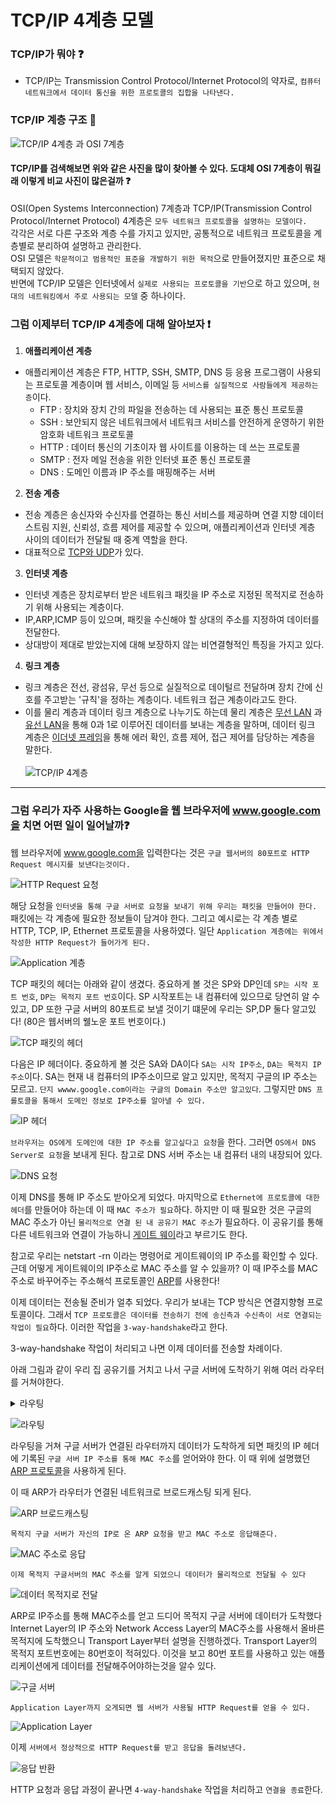 # TCP/IP 4계층 모델

### TCP/IP가 뭐야 ❓
- TCP/IP는 Transmission Control Protocol/Internet Protocol의 약자로, `컴퓨터 네트워크에서 데이터 통신을 위한 프로토콜의 집합을 나타낸다.`

### TCP/IP 계층 구조 🧬
![TCP/IP 4계층 과 OSI 7계층](https://blog.kakaocdn.net/dn/vQzYY/btsEu4B3gHM/T27Hg8IZA8AQYyPrnoQ1tk/img.png)<br>

#### TCP/IP를 검색해보면 위와 같은 사진을 많이 찾아볼 수 있다. 도대체 OSI 7계층이 뭐길래 이렇게 비교 사진이 많은걸까 ❓

OSI(Open Systems Interconnection) 7계층과 TCP/IP(Transmission Control Protocol/Internet Protocol) 4계층은 `모두 네트워크 프로토콜을 설명하는 모델이다.` <br>
각각은 서로 다른 구조와 계층 수를 가지고 있지만, 공통적으로 네트워크 프로토콜을 계층별로 분리하여 설명하고 관리한다.<br>
OSI 모델은 `학문적이고 범용적인 표준을 개발하기 위한 목적`으로 만들어졌지만 표준으로 채택되지 않았다. <br>
반면에 TCP/IP 모델은 인터넷에서 `실제로 사용되는 프로토콜을 기반`으로 하고 있으며, `현대의 네트워킹에서 주로 사용되는 모델` 중 하나이다.<br>

### 그럼 이제부터 TCP/IP 4계층에 대해 알아보자 ❗️
1. **애플리케이션 계층**
- 애플리케이션 계층은 FTP, HTTP, SSH, SMTP, DNS 등 응용 프로그램이 사용되는 프로토콜 계층이며 웹 서비스, 이메일 등 `서비스를 실질적으로 사람들에게 제공하는 층`이다.
    - FTP : 장치와 장치 간의 파일을 전송하는 데 사용되는 표준 통신 프로토콜
    - SSH : 보안되지 않은 네트워크에서 네트워크 서비스를 안전하게 운영하기 위한 암호화 네트워크 프로토콜
    - HTTP : 데이터 통신의 기초이자 웹 사이트를 이용하는 데 쓰는 프로토콜
    - SMTP : 전자 메일 전송을 위한 인터넷 표준 통신 프로토콜
    - DNS : 도메인 이름과 IP 주소를 매핑해주는 서버
2. **전송 계층**
- 전송 계층은 송신자와 수신자를 연결하는 통신 서비스를 제공하며 연결 지향 데이터 스트림 지원, 신뢰성, 흐름 제어를 제공할 수 있으며, 애플리케이션과 인터넷 계층 사이의 데이터가 전달될 때 중계 역할을 한다.
- 대표적으로 [TCP와 UDP](https://github.com/imkh817/cs-stduy/blob/master/src/main/resources/templates/%EB%84%A4%ED%8A%B8%EC%9B%8C%ED%81%AC/TCP,IP%204계층%20모델/TCP와%20UDP.md)가 있다.
3. **인터넷 계층**
- 인터넷 계층은 장치로부터 받은 네트워크 패킷을 IP 주소로 지정된 목적지로 전송하기 위해 사용되는 계층이다.
- IP,ARP,ICMP 등이 있으며, 패킷을 수신해야 할 상대의 주소를 지정하여 데이터를 전달한다.
- 상대방이 제대로 받았는지에 대해 보장하지 않는 비연결형적인 특징을 가지고 있다.
4. **링크 계층**
- 링크 계층은 전선, 광섬유, 무선 등으로 실질적으로 데이털르 전달하며 장치 간에 신호를 주고받는 '규칙'을 정하는 계층이다. 네트워크 접근 계층이라고도 한다.
- 이를 물리 계층과 데이터 링크 계층으로 나누기도 하는데 물리 계층은 [무선 LAN](https://github.com/imkh817/cs-stduy/blob/master/src/main/resources/templates/%EB%84%A4%ED%8A%B8%EC%9B%8C%ED%81%AC/TCP,IP%204계층%20모델/무선%20LAN.md) 과 [유선 LAN](https://github.com/imkh817/cs-stduy/blob/master/src/main/resources/templates/%EB%84%A4%ED%8A%B8%EC%9B%8C%ED%81%AC/TCP,IP%204계층%20모델/유선%20LAN.md)을 통해 0과 1로 이루어진 데이터를 보내는 계층을 말하며, 데이터 링크 계층은 [이더넷 프레임](https://github.com/imkh817/cs-stduy/blob/master/src/main/resources/templates/%EB%84%A4%ED%8A%B8%EC%9B%8C%ED%81%AC/TCP,IP%204계층%20모델/이더넷%20프레임.md)을 통해 에러 확인, 흐름 제어, 접근 제어를 담당하는 계층을 말한다.
<br><br> ![TCP/IP 4계층](https://blog.kakaocdn.net/dn/dXnWPA/btsEu8dOLoG/XEzHlzueGKydxXawLw6nz0/img.png)
***
### 그럼 우리가 자주 사용하는 Google을 웹 브라우저에 www.google.com을 치면 어떤 일이 일어날까❓

웹 브라우저에 www.google.com을 입력한다는 것은 `구글 웹서버의 80포트로 HTTP Request 메시지를 보낸다는것이다.`

![HTTP Request 요청](https://blog.kakaocdn.net/dn/cSH9WX/btsEqxS31sR/iil6a2UtPR4WAyksP54l41/img.png)

해당 요청을 `인터넷을 통해 구글 서버로 요청을 보내기 위해 우리는 패킷을 만들어야 한다.`
패킷에는 각 계층에 필요한 정보들이 담겨야 한다.
그리고 예시로는 각 계층 별로 HTTP, TCP, IP, Ethernet 프로토콜을 사용하였다.
일단 `Application 계층에는 위에서 작성한 HTTP Request가 들어가게 된다.`

![Application 계층](https://blog.kakaocdn.net/dn/bSlgD7/btsEpooItKj/sB28FWds8Jcxr9tIFED0rK/img.png)

TCP 패킷의 헤더는 아래와 같이 생겼다. 중요하게 볼 것은 SP와 DP인데 `SP는 시작 포트 번호`, `DP는 목적지 포트 번호`이다.
SP 시작포트는 내 컴퓨터에 있으므로 당연히 알 수 있고, DP 또한 구글 서버의 80포트로 보낼 것이기 떄문에 우리는 SP,DP 둘다 알고있다! (80은 웹서버의 웰노운 포트 번호이다.)

![TCP 패킷의 헤더](https://blog.kakaocdn.net/dn/bbzsIc/btsEpqtlZ6U/S8oYuhOxekKgPAH5SWgx30/img.png)

다음은 IP 헤더이다. 중요하게 볼 것은 SA와 DA이다 `SA는 시작 IP주소`, `DA는 목적지 IP주소`이다.
SA는 현재 내 컴퓨터의 IP주소이므로 알고 있지만, 목적지 구글의 IP 주소는 모르고. `단지 wwww.google.com이라는 구글의 Domain 주소만 알고있다`.
그렇지만 `DNS 프롤토콜을 통해서 도메인 정보로 IP주소를 알아낼 수 있다.`

![IP 헤더](https://blog.kakaocdn.net/dn/Kagxb/btsEuPMovl5/aRQ0J7msVyPQs3dwlOxdx1/img.png)

`브라우저는 OS에게 도메인에 대한 IP 주소를 알고싶다고 요청`을 한다.
그러면 `OS에서 DNS Server로 요청`을 보내게 된다.
참고로 DNS 서버 주소는 내 컴퓨터 내의 내장되어 있다.

![DNS 요청](https://blog.kakaocdn.net/dn/b5w3ys/btsExH09fp4/kkhjkVKgYM3u4vLhTK8AWK/img.png)

이제 DNS를 통해 IP 주소도 받아오게 되었다.
마지막으로 `Ethernet에 프로토콜에 대한 헤더`를 만들어야 하는데 이 때 `MAC 주소가 필요`하다.
하지만 이 때 필요한 것은 구글의 MAC 주소가 아닌 `물리적으로 연결 된 내 공유기 MAC 주소`가 필요하다.
이 공유기를 통해 다른 네트워크와 연결이 가능하니 [게이트 웨이](https://github.com/imkh817/cs-stduy/blob/master/src/main/resources/templates/%EB%84%A4%ED%8A%B8%EC%9B%8C%ED%81%AC/%EB%84%A4%ED%8A%B8%EC%9B%8C%ED%81%AC%20%EA%B8%B0%EC%B4%88/%EA%B2%8C%EC%9D%B4%ED%8A%B8%EC%9B%A8%EC%9D%B4.md)라고 부르기도 한다.

참고로 우리는 netstart -rn 이라는 명령어로 게이트웨이의 IP 주소를 확인할 수 있다.
근데 어떻게 게이트웨이의 IP주소로 MAC 주소를 알 수 있을까?
이 때 IP주소를 MAC 주소로 바꾸어주는 주소해석 프로토콜인 [ARP]()를 사용한다!

이제 데이터는 전송될 준비가 얼추 되었다.
우리가 보내는 TCP 방식은 연결지향형 프로토콜이다.
그래서 `TCP 프로토콜은 데이터를 전송하기 전에 송신측과 수신측이 서로 연결되는 작업이 필요`하다.
이러한 작업을 `3-way-handshake`라고 한다.

3-way-handshake 작업이 처리되고 나면 이제 데이터를 전송할 차례이다.

아래 그림과 같이 우리 집 공유기를 거치고 나서 구글 서버에 도착하기 위해 여러 라우터를 거쳐야한다.
<details>
  <summary>라우팅</summary>
라우터가 목적지 경로를 찾아나가는 과정은 라우팅 이라고 한다
</details>

![라우팅](https://blog.kakaocdn.net/dn/bnayVS/btsEoMJIm5I/8jWC5G4Lr1btGpAU1lNHpK/img.png)

라우팅을 거쳐 구글 서버가 연결된 라우터까지 데이터가 도착하게 되면 패킷의 IP 헤더에 기록된
`구글 서버 IP 주소를 통해 MAC 주소`를 얻어와야 한다. 이 때 위에 설명했던 [ARP 프로토콜]()을 사용하게 된다.

이 때 ARP가 라우터가 연결된 네트워크로 브로드캐스팅 되게 된다.

![ARP 브로드캐스팅](https://blog.kakaocdn.net/dn/cPyOdE/btsEvWRPfVO/EsHIm61xsLa1zCNA2tCgi1/img.png)

`목적지 구글 서버가 자신의 IP로 온 ARP 요청을 받고 MAC 주소로 응답해준다.`

![MAC 주소로 응답](https://blog.kakaocdn.net/dn/n1bpN/btsEyaPvETp/DLlEGW0j1Z22svtvw27Rw0/img.png)

`이제 목적지 구글서버의 MAC 주소를 알게 되었으니 데이터가 물리적으로 전달될 수 있다`

![데이터 목적지로 전달](https://blog.kakaocdn.net/dn/bFlwJx/btsEqV7HwBN/0KCeGzqr9N3YejYOyHbs5k/img.png)

ARP로 IP주소를 통해 MAC주소를 얻고 드디어 목적지 구글 서버에 데이터가 도착했다
Internet Layer의 IP 주소와 Network Access Layer의 MAC주소를 사용해서 올바른 목적지에 도착했으니 Transport Layer부터 설명을 진행하겠다.
Transport Layer의 목적지 포트번호에는 80번호이 적혀있다. 이것을 보고 80번 포트를 사용하고 있는 애플리케이션에게
데이터를 전달해주어야하는것을 알수 있다.

![구글 서버](https://blog.kakaocdn.net/dn/bHWJQ9/btsEqYwztLx/hgloCkfeS14zK2W5LqVMi0/img.png)

`Application Layer까지 오게되면 웹 서버가 사용될 HTTP Request를 얻을 수 있다.`

![Application Layer](https://blog.kakaocdn.net/dn/zbQTq/btsEqxFyjtT/lvklfaY4m3jUZ4DuJ5Myb0/img.png)

이제 `서버에서 정상적으로 HTTP Request를 받고 응답을 돌려보낸다.`

![응답 반환](https://blog.kakaocdn.net/dn/ySvRl/btsEvuVyR2i/yCzejlqRQppwF2646vqKl1/img.png)

HTTP 요청과 응답 과정이 끝나면 `4-way-handshake` 작업을 처리하고 `연결을 종료`한다.